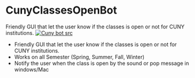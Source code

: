 # CunyClassesOpenBot
Friendly GUI that let the user know if the classes is open or not for CUNY institutions. 
<a href="https://imgur.com/dUbeop6"><img src="https://i.imgur.com/dUbeop6.gif" title="Cuny bot src"/></a>

- Friendly GUI that let the user know if the classes is open or not for CUNY institutions.
- Works on all Semester (Spring, Summer, Fall, Winter)
- Notify the user when the class is open by the sound or pop message in windows/Mac
